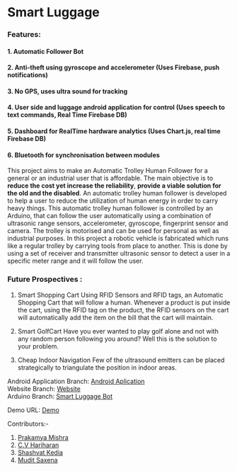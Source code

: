 # Smart Luggage
### Features:
#### 1. Automatic Follower Bot 
#### 2. Anti-theft using gyroscope and accelerometer (Uses Firebase, push notifications)
#### 3. No GPS, uses ultra sound for tracking
#### 4. User side and luggage android application for control (Uses speech to text commands, Real Time Firebase DB)
#### 5. Dashboard for RealTime hardware analytics (Uses Chart.js, real time Firebase DB)
#### 6. Bluetooth for synchronisation between modules


This project aims to make an Automatic Trolley Human Follower for a general or an industrial user that is affordable. The main objective is to <b>reduce the cost yet increase the reliability</b>, <b>provide a viable solution for the old and the disabled</b>. An automatic trolley human follower is developed to help a user to reduce the utilization of human energy in order to carry heavy things. This automatic trolley human follower is controlled by an Arduino, that can follow the user automatically using a combination of ultrasonic range sensors, accelerometer, gyroscope, fingerprint sensor and camera. The trolley is motorised and can be used for personal as well as industrial purposes. In this project a robotic vehicle is fabricated which runs like a regular trolley by carrying tools from place to another. This is done by using a set of receiver and transmitter ultrasonic sensor to detect a user in a specific meter range and it will follow the user. 

### Future Prospectives :
1. Smart Shopping Cart
Using RFID Sensors and RFID tags, an Automatic Shopping Cart that will follow a human. Whenever a product is put inside the cart, using the RFID tag on the product, the RFID sensors on the cart will automatically add the item on the bill that the cart will maintain.

2. Smart GolfCart
Have you ever wanted to play golf alone and not with any random person following you around? Well this is the solution to your problem.

3. Cheap Indoor Navigation
Few of the ultrasound emitters can be placed strategically to triangulate the position in indoor areas.


Android Application Branch: [Android Aplication](https://github.com/prakamya-mishra/Bit-Please-HINT18/tree/Android) </br>
Website Branch: [Website](https://github.com/prakamya-mishra/Bit-Please-HINT18/tree/Web) </br>
Arduino Branch: [Smart Luggage Bot](https://github.com/prakamya-mishra/Bit-Please-HINT18/tree/Arduino) </br>

Demo URL: [Demo](https://drive.google.com/drive/folders/1FBMUJ0gOxFI_hJfioa4AQvhR5kkkPQJZ)

Contributors:-
1. [Prakamya Mishra](https://github.com/prakamya-mishra)
2. [C.V Hariharan](https://github.com/cvhariharan)
3. [Shashvat Kedia](https://github.com/sd1998)
4. [Mudit Saxena](https://github.com/mudit9)
